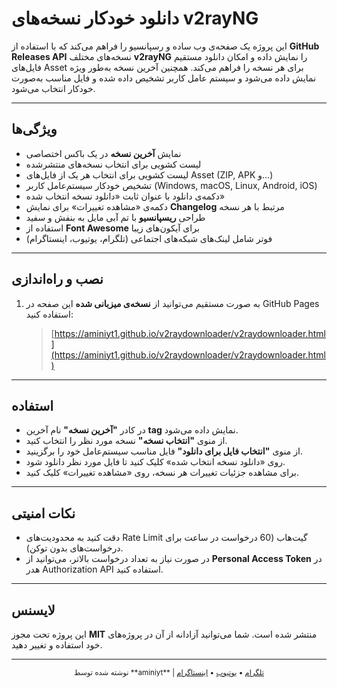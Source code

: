 # دانلود خودکار نسخه‌های v2rayNG

این پروژه یک صفحه‌ی وب ساده و رسپانسیو را فراهم می‌کند که با استفاده از **GitHub Releases API** نسخه‌های مختلف **v2rayNG** را نمایش داده و امکان دانلود مستقیم فایل‌های Asset برای هر نسخه را فراهم می‌کند. همچنین آخرین نسخه به‌طور ویژه نمایش داده می‌شود و سیستم عامل کاربر تشخیص داده شده و فایل مناسب به‌صورت خودکار انتخاب می‌شود.

---

## ویژگی‌ها

* نمایش **آخرین نسخه** در یک باکس اختصاصی
* لیست کشویی برای انتخاب نسخه‌های منتشرشده
* لیست کشویی برای انتخاب هر یک از فایل‌های Asset (ZIP, APK و...)
* تشخیص خودکار سیستم‌عامل کاربر (Windows, macOS, Linux, Android, iOS)
* دکمه‌ی دانلود با عنوان ثابت «دانلود نسخه انتخاب شده»
* دکمه‌ی «مشاهده تغییرات» برای نمایش **Changelog** مرتبط با هر نسخه
* طراحی **ریسپانسیو** با تم آبی مایل به بنفش و سفید
* استفاده از **Font Awesome** برای آیکون‌های زیبا
* فوتر شامل لینک‌های شبکه‌های اجتماعی (تلگرام، یوتیوب، اینستاگرام)

---

## نصب و راه‌اندازی

1. به صورت مستقیم می‌توانید از **نسخه‌ی میزبانی شده** این صفحه در GitHub Pages استفاده کنید:

   > [https://aminiyt1.github.io/v2raydownloader/v2raydownloader.html](https://aminiyt1.github.io/v2raydownloader/v2raydownloader.html)

---

## استفاده

* در کادر **"آخرین نسخه"** نام آخرین **tag** نمایش داده می‌شود.
* از منوی **"انتخاب نسخه"** نسخه مورد نظر را انتخاب کنید.
* از منوی **"انتخاب فایل برای دانلود"** فایل مناسب سیستم‌عامل خود را برگزینید.
* روی «دانلود نسخه انتخاب شده» کلیک کنید تا فایل مورد نظر دانلود شود.
* برای مشاهده جزئیات تغییرات هر نسخه، روی «مشاهده تغییرات» کلیک کنید.

---

## نکات امنیتی

* دقت کنید به محدودیت‌های Rate Limit گیت‌هاب (60 درخواست در ساعت برای درخواست‌های بدون توکن).
* در صورت نیاز به تعداد درخواست بالاتر، می‌توانید از **Personal Access Token** در هدر Authorization API استفاده کنید.

---

## لایسنس

این پروژه تحت مجوز **MIT** منتشر شده است. شما می‌توانید آزادانه از آن در پروژه‌های خود استفاده و تغییر دهید.

---

<div align="center">
  <sub>نوشته شده توسط **aminiyt** | <a href="https://t.me/asrnovin_ir">تلگرام</a> • <a href="https://www.youtube.com/@aminiyt1">یوتیوب</a> • <a href="https://instagram.com/aminiyt1">اینستاگرام</a></sub>
</div>
